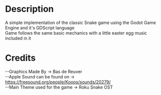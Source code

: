 # Description
 A simple implementation of the classic Snake game using the Godot Game Engine and it's GDScript language <br/>
 Game follows the same basic mechanics with a little easter egg music included in it <br/>
# Credits
 --Graphics Made By -> Bas de Reuver <br/>
 --Apple Sound can be found on -> https://freesound.org/people/Koops/sounds/20279/ <br/>
 --Main Theme used for the game  -> Roku Snake OST

